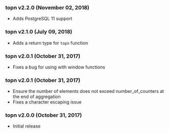 ### topn v2.2.0 (November 02, 2018) ###

* Adds PostgreSQL 11 support

### topn v2.1.0 (July 09, 2018) ###

* Adds a return type for `topn` function

### topn v2.0.1 (October 31, 2017) ###

* Fixes a bug for using with window functions

### topn v2.0.1 (October 31, 2017) ###

* Ensure the number of elements does not exceed number_of_counters at the end of aggregation
* Fixes a character escaping issue

### topn v2.0.0 (October 31, 2017) ###

* Initial release
